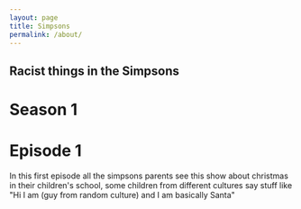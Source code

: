 ```yaml
---
layout: page
title: Simpsons
permalink: /about/
---
```


## Racist things in the Simpsons 

# Season 1
# Episode 1
In this first episode all the simpsons parents see this show about christmas in their children's school, some children from different cultures say stuff like
<br> "Hi I am (guy from random culture) and I am basically Santa"
